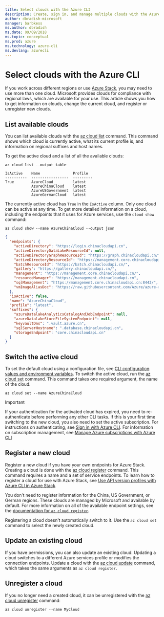 ```yaml
---
title: Select clouds with the Azure CLI
description: Create, sign in, and manage multiple clouds with the Azure CLI.
author: dbradish-microsoft
manager: barbkess
ms.author: dbradish
ms.date: 09/09/2018
ms.topic: conceptual
ms.prod: azure
ms.technology: azure-cli
ms.devlang: azurecli
---
```


# Select clouds with the Azure CLI

If you work across different regions or use [Azure Stack](https://docs.microsoft.com/azure/azure-stack/user/), you may need to use more than one cloud. Microsoft provides clouds for compliance with regional laws, which are available for your use. This article shows you how to get information on clouds, change the current cloud, and register or unregister new clouds.

## List available clouds

You can list available clouds with the [az cloud list](/cli/azure/cloud#az-cloud-list) command. This command shows which cloud is currently active, what its current profile is, and information on regional suffixes and host names.

To get the active cloud and a list of all the available clouds:

```azurecli-interactive
az cloud list --output table
```

```output
IsActive    Name               Profile
----------  -----------------  ---------
True        AzureCloud         latest
            AzureChinaCloud    latest
            AzureUSGovernment  latest
            AzureGermanCloud   latest
```

The currently active cloud has `True` in the `IsActive` column. Only one cloud can be active at any time. To get more detailed information on a cloud, including the endpoints that it uses for Azure services, use the `cloud show` command:

```azurecli-interactive
az cloud show --name AzureChinaCloud --output json
```

```json
{
  "endpoints": {
    "activeDirectory": "https://login.chinacloudapi.cn",
    "activeDirectoryDataLakeResourceId": null,
    "activeDirectoryGraphResourceId": "https://graph.chinacloudapi.cn/",
    "activeDirectoryResourceId": "https://management.core.chinacloudapi.cn/",
    "batchResourceId": "https://batch.chinacloudapi.cn/",
    "gallery": "https://gallery.chinacloudapi.cn/",
    "management": "https://management.core.chinacloudapi.cn/",
    "resourceManager": "https://management.chinacloudapi.cn",
    "sqlManagement": "https://management.core.chinacloudapi.cn:8443/",
    "vmImageAliasDoc": "https://raw.githubusercontent.com/Azure/azure-rest-api-specs/master/arm-compute/quickstart-templates/aliases.json"
  },
  "isActive": false,
  "name": "AzureChinaCloud",
  "profile": "latest",
  "suffixes": {
    "azureDatalakeAnalyticsCatalogAndJobEndpoint": null,
    "azureDatalakeStoreFileSystemEndpoint": null,
    "keyvaultDns": ".vault.azure.cn",
    "sqlServerHostname": ".database.chinacloudapi.cn",
    "storageEndpoint": "core.chinacloudapi.cn"
  }
}
```

## Switch the active cloud

To set the default cloud using a configuration file, see [CLI configuration values and environment variables](/cli/azure/azure-cli-configuration?view=azure-cli-latest#cli-configuration-values-and-environment-variables).  To switch the active cloud, run the [az cloud set](/cli/azure/cloud#az-cloud-set) command. This command takes one required argument, the name of the cloud.

```azurecli-interactive
az cloud set --name AzureChinaCloud
```

> [!IMPORTANT]
> If your authentication for the activated cloud has expired, you need to re-authenticate before performing any other CLI tasks. If this is your first time switching to the new cloud, you also need to set the active subscription.
> For instructions on authenticating, see [Sign in with Azure CLI](authenticate-azure-cli.md). For information on subscription management, see [Manage Azure subscriptions with Azure CLI](manage-azure-subscriptions-azure-cli.md)

## Register a new cloud

Register a new cloud if you have your own endpoints for Azure Stack. Creating a cloud is done with the [az cloud register](/cli/azure/cloud#az-cloud-register) command. This command requires a name and a set of service endpoints. To learn how to register a cloud for use with Azure Stack, see [Use API version profiles with Azure CLI in Azure Stack](/azure/azure-stack/user/azure-stack-version-profiles-azurecli2#connect-to-azure-stack).

You don't need to register information for the China, US Government, or German regions. These clouds are managed by Microsoft and available by default.  For more information on all of the available endpoint settings, see the [documentation for `az cloud register`](/cli/azure/cloud#az-cloud-register).

Registering a cloud doesn't automatically switch to it. Use the `az cloud set` command to select the newly created cloud.

## Update an existing cloud

If you have permissions, you can also update an existing cloud. Updating a cloud switches to a different Azure services profile or modifies the connection endpoints.
Update a cloud with the [az cloud update](/cli/azure/cloud#az-cloud-update) command, which takes the same arguments as `az cloud register`.

## Unregister a cloud

If you no longer need a created cloud, it can be unregistered with the [az cloud unregister](/cli/azure/cloud#az-cloud-unregister) command:

```azurecli-interactive
az cloud unregister --name MyCloud
```

